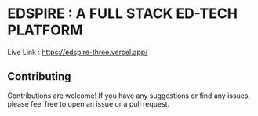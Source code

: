 # EDSPIRE : A FULL STACK ED-TECH PLATFORM
Live Link : https://edspire-three.vercel.app/

## Contributing

Contributions are welcome! If you have any suggestions or find any issues, please feel free to open an issue or a pull request.
